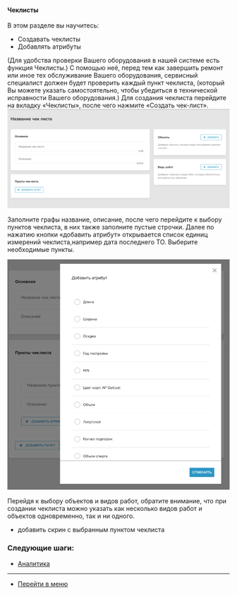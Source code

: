 #### Чеклисты
В этом разделе вы научитесь:
- Создавать чеклисты
- Добавлять атрибуты

(Для удобства проверки Вашего оборудования в нашей системе есть функция Чеклисты.) С помощью неё, перед тем как завершить ремонт или иное тех обслуживание Вашего оборудования, сервисный специалист должен будет проверить каждый пункт чеклиста, (который Вы можете указать самостоятельно, чтобы убедиться в технической исправности Вашего оборудования.)
 Для создания чеклиста перейдите на вкладку «Чеклисты», после чего нажмите «Создать чек-лист».
![check1.png](/attachments/images/ru/Checklists/check1.png)

Заполните графы название, описание, после чего перейдите к выбору пунктов чеклиста, в них также заполните пустые строчки. Далее по нажатию кнопки «добавить атрибут» открывается список единиц измерений чеклиста,например дата последнего ТО. Выберите необходимые пункты.

![check2.png](/attachments/images/ru/Checklists/check2.png)

Перейдя к выбору объектов и видов работ, обратите внимание, что при создании чеклиста можно указать как несколько видов работ и объектов одновременно, так и ни одного.


+ добавить скрин с выбранным пунктом чеклиста



### Следующие шаги:
- [Аналитика](./Analytics.md)


___
- [Перейти в меню](http://wiki.hubex.ru)
